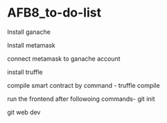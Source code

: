 # AFB8_to-do-list
Install ganache

Install metamask

connect metamask to ganache account

install truffle

compile smart contract by command -
truffle compile

run the frontend after followoing commands-
git init

git web dev

